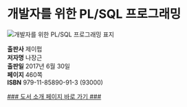   
# 개발자를 위한 PL/SQL 프로그래밍
  
 ![개발자를 위한 PL/SQL 프로그래밍 표지](http://image.kyobobook.co.kr/images/book/large/913/l9791185890913.jpg)
  
**출판사** 제이펍  
**저자명** 나장근  
**출판일** 2017년 6월 30일  
**페이지** 460쪽  
**ISBN** 979-11-85890-91-3 (93000)  

[### 도서 소개 페이지 바로 가기 ###](http://jpub.tistory.com/692)  


